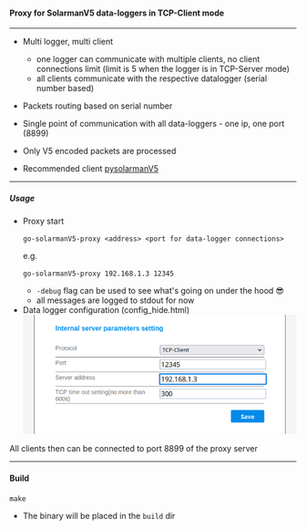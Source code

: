 #### Proxy for SolarmanV5 data-loggers in TCP-Client mode

---

* Multi logger, multi client
  *  one logger can communicate with multiple clients, no client connections limit
     (limit is 5 when the logger is in TCP-Server mode)
  *  all clients communicate with the respective datalogger (serial number based)  

* Packets routing based on serial number
* Single point of communication with all data-loggers - one ip, one port (8899)
* Only V5 encoded packets are processed
* Recommended client [pysolarmanV5](https://github.com/jmccrohan/pysolarmanv5.git)

---
##### Usage
* Proxy start
    ```console
    go-solarmanV5-proxy <address> <port for data-logger connections>
    ```
    e.g.
    ```console
    go-solarmanV5-proxy 192.168.1.3 12345
    ```
  * `-debug` flag can be used to see what's going on under the hood :sunglasses:
  * all messages are logged to stdout for now 
* Data logger configuration (config_hide.html)
![image](img/logger_tcp_srv.png "Config")

All clients then can be connected to port 8899 of the proxy server 

---
#### Build

```console
make 
```
* The binary will be placed in the `build` dir 
